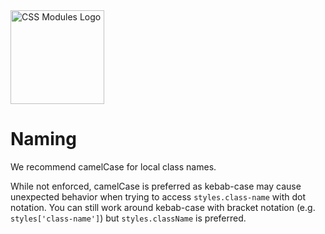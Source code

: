 <picture>
  <source media="(prefers-color-scheme: dark)" srcset="https://github.com/css-modules/css-modules/assets/9113740/f0de16c6-aee2-4fb7-8752-bf400cc5145e">
  <source media="(prefers-color-scheme: light)" srcset="https://raw.githubusercontent.com/css-modules/logos/master/css-modules-logo.png">
  <img alt="CSS Modules Logo" src="https://raw.githubusercontent.com/css-modules/logos/master/css-modules-logo.png" width="150" height="150">
</picture>

# Naming

We recommend camelCase for local class names.

While not enforced, camelCase is preferred as kebab-case may cause unexpected behavior when trying to access `styles.class-name` with dot notation. You can still work around kebab-case with bracket notation (e.g. `styles['class-name']`) but `styles.className` is preferred.
